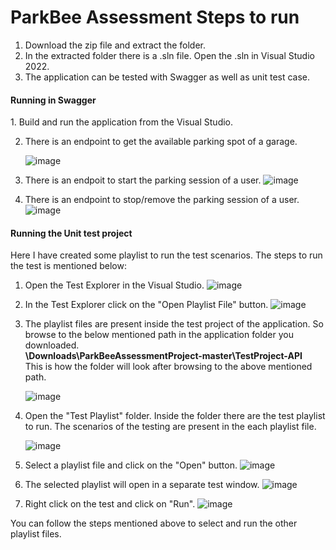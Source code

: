 # ParkBee Assessment Steps to run

1. Download the zip file and extract the folder.
2. In the extracted folder there is a .sln file. Open the .sln in Visual Studio 2022.
3. The application can be tested with Swagger as well as unit test case.
   
<h4>Running in Swagger</h4>
1. Build and run the application from the Visual Studio.

2. There is an endpoint to get the available parking spot of a garage.

   ![image](https://github.com/RajaChakraborty/ParkBeeAssessmentProject/assets/72940474/0c5d3d93-99b0-42ed-b17b-9768153f183e)




3. There is an endpoit to start the parking session of a user.
   ![image](https://github.com/RajaChakraborty/ParkBeeAssessmentProject/assets/72940474/557a92d2-9f1e-4011-8bab-08be0db8b540)

4. There is an endpoint to stop/remove the parking session of a user.
   ![image](https://github.com/RajaChakraborty/ParkBeeAssessmentProject/assets/72940474/8e367036-f2c4-4f2b-b20e-597ef6c9b952)

<h4>Running the Unit test project</h4>

Here I have created some playlist to run the test scenarios. The steps to run the test is mentioned below:

1. Open the Test Explorer in the Visual Studio.
   ![image](https://github.com/RajaChakraborty/ParkBeeAssessmentProject/assets/72940474/d8c72585-ea95-4876-931d-a91fa1ff0b2f)

2. In the Test Explorer click on the "Open Playlist File" button.
   ![image](https://github.com/RajaChakraborty/ParkBeeAssessmentProject/assets/72940474/b98d2b2e-52bb-4975-8e2c-20d80e145b7a)

3. The playlist files are present inside the test project of the application. So browse to the below mentioned path in the application folder you downloaded.
   <br/>
   <b>\Downloads\ParkBeeAssessmentProject-master\TestProject-API</b>
   <br/>
   This is how the folder will look after browsing to the above mentioned path.
   
   ![image](https://github.com/RajaChakraborty/ParkBeeAssessmentProject/assets/72940474/7267d94a-b182-44bc-8823-237098ba9267)

4. Open the "Test Playlist" folder. Inside the folder there are the test playlist to run. The scenarios of the testing are present in the each playlist file.
   
   ![image](https://github.com/RajaChakraborty/ParkBeeAssessmentProject/assets/72940474/8a1b448e-3627-402b-8466-d9c7451bbdd1)


5. Select a playlist file and click on the "Open" button.
   ![image](https://github.com/RajaChakraborty/ParkBeeAssessmentProject/assets/72940474/3923d71f-72cd-4e94-a65d-b4d5b0fac88b)

6. The selected playlist will open in a separate test window.
   ![image](https://github.com/RajaChakraborty/ParkBeeAssessmentProject/assets/72940474/ecb61079-0d9c-4402-82cc-66a8d4ea454d)


7. Right click on the test and click on "Run".
   ![image](https://github.com/RajaChakraborty/ParkBeeAssessmentProject/assets/72940474/58b485eb-b037-43fe-9e91-80808eaaf8e2)



You can follow the steps mentioned above to select and run the other playlist files.
